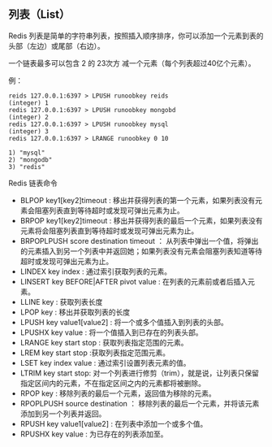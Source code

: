 ## 列表（List） ##

Redis 列表是简单的字符串列表，按照插入顺序排序，你可以添加一个元素到表的头部（左边）或尾部（右边）。

一个链表最多可以包含 2 的 23次方 减一个元素（每个列表超过40亿个元素）。

例：

    reids 127.0.0.1:6397 > LPUSH runoobkey reids
	(integer) 1
	redis 127.0.0.1:6397 > LPUSH runoobkey mongobd
	(integer) 2
	redis 127.0.0.1:6397 > LPUSH runoobkey mysql
	(integer) 3
	redis 127.0.0.1:6397 > LRANGE runoobkey 0 10

	1) "mysql"
	2) "mongodb"
	3) "redis"

Redis 链表命令

- BLPOP key1[key2]timeout : 移出并获得列表的第一个元素，如果列表没有元素会阻塞列表直到等待超时或发现可弹出元素为止。
- BRPOP key1[key2]timeout : 移出并获得列表的最后一个元素，如果列表没有元素将会阻塞列表直到等待超时或发现可弹出元素为止。
- BRPOPLPUSH score destination timeout ： 从列表中弹出一个值，将弹出的元素插入到另一个列表中并返回她；如果列表没有元素会阻塞列表知道等待超时或发现可弹出元素为止。
- LINDEX key index : 通过索引获取列表的元素。
- LINSERT key BEFORE|AFTER pivot value : 在列表的元素前或者后插入元素。
- LLINE key : 获取列表长度
- LPOP key : 移出并获取列表的长度
- LPUSH key value1[value2] : 将一个或多个值插入到列表的头部。
- LPUSHX key value : 将一个值插入到已存在的列表头部。
- LRANGE key start stop : 获取列表指定范围的元素。
- LREM key start stop :获取列表指定范围元素。
- LSET key index value : 通过索引设置列表元素的值。
- LTRIM key start stop: 对一个列表进行修剪（trim），就是说，让列表只保留指定区间内的元素，不在指定区间之内的元素都将被删除。
- RPOP key : 移除列表的最后一个元素，返回值为移除的元素。
- RPOPLPUSH source destination ： 移除列表的最后一个元素，并将该元素添加到另一个列表并返回。
- RPUSH key value1[value2] : 在列表中添加一个或多个值。
- RPUSHX key value  : 为已存在的列表添加至。